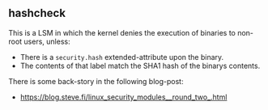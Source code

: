 hashcheck
---------

This is a LSM in which the kernel denies the execution of binaries
to non-root users, unless:

* There is a `security.hash` extended-attribute upon the binary.
* The contents of that label match the SHA1 hash of the binarys contents.

There is some back-story in the following blog-post:

* https://blog.steve.fi/linux_security_modules__round_two_.html
